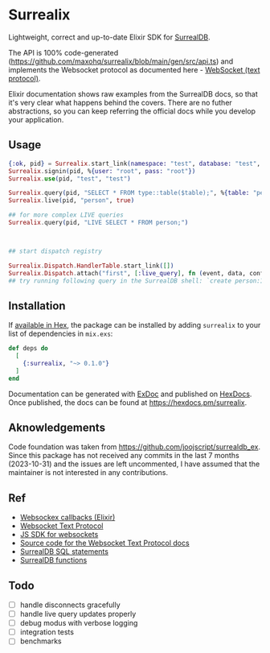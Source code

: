# Surrealix

Lightweight, correct and up-to-date Elixir SDK for [SurrealDB](https://surrealdb.com/docs/integration/sdks).

The API is 100% code-generated (https://github.com/maxohq/surrealix/blob/main/gen/src/api.ts) and implements the Websocket protocol as documented here - [WebSocket (text protocol)](https://surrealdb.com/docs/integration/websocket/text).

Elixir documentation shows raw examples from the SurrealDB docs, so that it's very clear what happens behind the covers. There are no futher abstractions, so you can keep referring the official docs while you develop your application.

## Usage

```elixir
{:ok, pid} = Surrealix.start_link(namespace: "test", database: "test", debug: [:trace])
Surrealix.signin(pid, %{user: "root", pass: "root"})
Surrealix.use(pid, "test", "test")

Surrealix.query(pid, "SELECT * FROM type::table($table);", %{table: "person"})
Surrealix.live(pid, "person", true)

## for more complex LIVE queries
Surrealix.query(pid, "LIVE SELECT * FROM person;")



## start dispatch registry

Surrealix.Dispatch.HandlerTable.start_link([])
Surrealix.Dispatch.attach("first", [:live_query], fn (event, data, config)-> IO.inspect({:res, event, data}) end)
## try running following query in the SurrealDB shell: `create person:1 set name = "John"`
```

## Installation

If [available in Hex](https://hex.pm/docs/publish), the package can be installed
by adding `surrealix` to your list of dependencies in `mix.exs`:

```elixir
def deps do
  [
    {:surrealix, "~> 0.1.0"}
  ]
end
```

Documentation can be generated with [ExDoc](https://github.com/elixir-lang/ex_doc)
and published on [HexDocs](https://hexdocs.pm). Once published, the docs can
be found at <https://hexdocs.pm/surrealix>.

## Aknowledgements

Code foundation was taken from https://github.com/joojscript/surrealdb_ex. Since this package has not received any commits in the last 7 months (2023-10-31) and the issues are left uncommented, I have assumed that the maintainer is not interested in any contributions.

## Ref

- [Websockex callbacks (Elixir)](https://github.com/Azolo/websockex/blob/master/lib/websockex.ex)
- [Websocket Text Protocol](https://surrealdb.com/docs/integration/websocket/text)
- [JS SDK for websockets](https://github.com/surrealdb/surrealdb.js/blob/main/src/strategies/websocket.ts)
- [Source code for the Websocket Text Protocol docs](https://github.com/surrealdb/www.surrealdb.com/blob/main/app/templates/docs/integration/websocket/text.hbs)
- [SurrealDB SQL statements](https://surrealdb.com/docs/surrealql/statements)
- [SurrealDB functions](https://surrealdb.com/docs/surrealql/functions)

## Todo

- [ ] handle disconnects gracefully
- [ ] handle live query updates properly
- [ ] debug modus with verbose logging
- [ ] integration tests
- [ ] benchmarks
